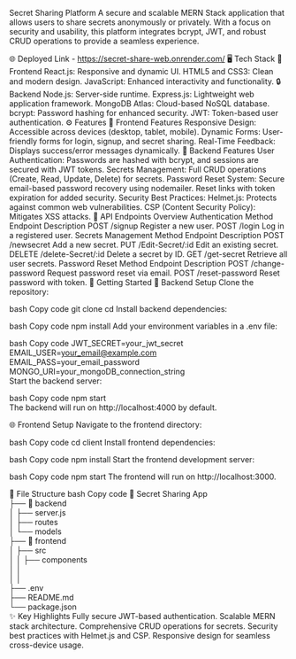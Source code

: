 Secret Sharing Platform
A secure and scalable MERN Stack application that allows users to share secrets anonymously or privately. With a focus on security and usability, this platform integrates bcrypt, JWT, and robust CRUD operations to provide a seamless experience.

🌐 Deployed Link - https://secret-share-web.onrender.com/
🖥️ Tech Stack
🌟 Frontend
React.js: Responsive and dynamic UI.
HTML5 and CSS3: Clean and modern design.
JavaScript: Enhanced interactivity and functionality.
🔒 Backend
Node.js: Server-side runtime.
Express.js: Lightweight web application framework.
MongoDB Atlas: Cloud-based NoSQL database.
bcrypt: Password hashing for enhanced security.
JWT: Token-based user authentication.
⚙️ Features
🌟 Frontend Features
Responsive Design: Accessible across devices (desktop, tablet, mobile).
Dynamic Forms: User-friendly forms for login, signup, and secret sharing.
Real-Time Feedback: Displays success/error messages dynamically.
🔧 Backend Features
User Authentication: Passwords are hashed with bcrypt, and sessions are secured with JWT tokens.
Secrets Management: Full CRUD operations (Create, Read, Update, Delete) for secrets.
Password Reset System:
Secure email-based password recovery using nodemailer.
Reset links with token expiration for added security.
Security Best Practices:
Helmet.js: Protects against common web vulnerabilities.
CSP (Content Security Policy): Mitigates XSS attacks.
🚦 API Endpoints Overview
Authentication
Method	Endpoint	Description
POST	/signup	Register a new user.
POST	/login	Log in a registered user.
Secrets Management
Method	Endpoint	Description
POST	/newsecret	Add a new secret.
PUT	/Edit-Secret/:id	Edit an existing secret.
DELETE	/delete-Secret/:id	Delete a secret by ID.
GET	/get-secret	Retrieve all user secrets.
Password Reset
Method	Endpoint	Description
POST	/change-password	Request password reset via email.
POST	/reset-password	Reset password with token.
🚀 Getting Started
🔧 Backend Setup
Clone the repository:

bash
Copy code
git clone <repo-url>
cd <repo-name>
Install backend dependencies:

bash
Copy code
npm install
Add your environment variables in a .env file:

bash
Copy code
JWT_SECRET=your_jwt_secret  
EMAIL_USER=your_email@example.com  
EMAIL_PASS=your_email_password  
MONGO_URI=your_mongoDB_connection_string  
Start the backend server:

bash
Copy code
npm start  
The backend will run on http://localhost:4000 by default.

🌐 Frontend Setup
Navigate to the frontend directory:

bash
Copy code
cd client
Install frontend dependencies:

bash
Copy code
npm install
Start the frontend development server:

bash
Copy code
npm start
The frontend will run on http://localhost:3000.

📂 File Structure
bash
Copy code
📁 Secret Sharing App  
├── 📁 backend  
│   ├── server.js  
│   ├── routes  
│   └── models  
├── 📁 frontend  
│   ├── src  
│   │   ├── components  
│   │     
│   │   
├── .env  
├── README.md  
└── package.json  
✨ Key Highlights
Fully secure JWT-based authentication.
Scalable MERN stack architecture.
Comprehensive CRUD operations for secrets.
Security best practices with Helmet.js and CSP.
Responsive design for seamless cross-device usage.
